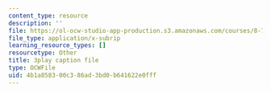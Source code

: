 ```yaml
---
content_type: resource
description: ''
file: https://ol-ocw-studio-app-production.s3.amazonaws.com/courses/8-701-introduction-to-nuclear-and-particle-physics-fall-2020/4b1a858300c386ad3bd0b641622e0fff_tnxXcxiJnho.srt
file_type: application/x-subrip
learning_resource_types: []
resourcetype: Other
title: 3play caption file
type: OCWFile
uid: 4b1a8583-00c3-86ad-3bd0-b641622e0fff
---
```

